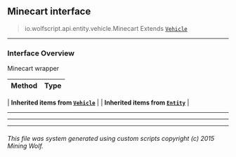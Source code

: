 ## Minecart __interface__

>io.wolfscript.api.entity.vehicle.Minecart
>Extends [`Vehicle`](Vehicle.md)

---

### Interface Overview

Minecart wrapper

Method | Type   
--- | :--- 
 |
__Inherited items from [`Vehicle`](Vehicle.md)__ |
 |
__Inherited items from [`Entity`](..\Entity.md)__ |







---



---


---


###### This file was system generated using custom scripts copyright (c) 2015 Mining Wolf.
	

